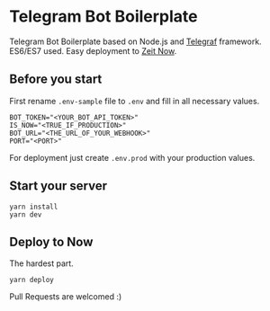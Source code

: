 Telegram Bot Boilerplate
======================

Telegram Bot Boilerplate based on Node.js and [Telegraf](https://github.com/telegraf/telegraf) framework. ES6/ES7 used. Easy deployment to [Zeit Now](https://zeit.co/now).

## Before you start
First rename `.env-sample` file to `.env` and fill in all necessary values.
```
BOT_TOKEN="<YOUR_BOT_API_TOKEN>"
IS_NOW="<TRUE_IF_PRODUCTION>"
BOT_URL="<THE_URL_OF_YOUR_WEBHOOK>"
PORT="<PORT>"
```

For deployment just create `.env.prod` with your production values. 

## Start your server
```
yarn install
yarn dev
```

## Deploy to Now
The hardest part.
```
yarn deploy
```

Pull Requests are welcomed :)
